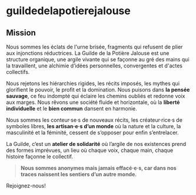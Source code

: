 # guildedelapotierejalouse
## Mission 

Nous sommes les éclats de l'urne brisée, fragments qui refusent de plier aux injonctions réductrices. La Guilde de la Potière Jalouse est une structure organique, une argile vivante qui se façonne au gré des mains qui la travaillent, une alchimie d’idées personnelles, convergentes et d'actes collectifs.  
  
Nous rejetons les hiérarchies rigides, les récits imposés, les mythes qui glorifient le pouvoir, le profit et la domination. Nous puisons dans __la pensée sauvage__, ce feu indompté qui éclaire les chemins oubliés et redonne voix aux marges. Nous rêvons une société fluide et horizontale, où la __liberté individuelle__ et le __bien commun__ dansent en harmonie.  
  
Nous sommes les conteur·se·s de nouveaux récits, les créateur·rice·s de symboles libres, __les artisan·e·s d’un monde__ où la nature et la culture, la masculinité et la féminité, cessent de s’opposer pour enfin s’entrelacer.  
  
La Guilde, c’est un __atelier de solidarité__ où l’argile de nos existences prend des formes imprévues, un lieu où chaque voix, chaque main, chaque histoire façonne le collectif.  
  
> __Nous sommes anonymes mais jamais effacé·e·s, car dans nos traces naissent les sentiers d’un autre monde.__  
  
Rejoignez-nous! 
